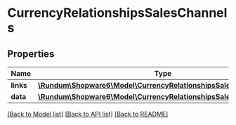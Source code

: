 # CurrencyRelationshipsSalesChannels

## Properties
Name | Type | Description | Notes
------------ | ------------- | ------------- | -------------
**links** | [**\Rundum\Shopware6\Model\CurrencyRelationshipsSalesChannelsLinks**](CurrencyRelationshipsSalesChannelsLinks.md) |  | [optional] 
**data** | [**\Rundum\Shopware6\Model\CurrencyRelationshipsSalesChannelsData[]**](CurrencyRelationshipsSalesChannelsData.md) |  | [optional] 

[[Back to Model list]](../../README.md#documentation-for-models) [[Back to API list]](../../README.md#documentation-for-api-endpoints) [[Back to README]](../../README.md)

